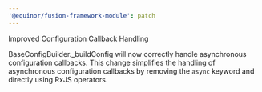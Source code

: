 ```yaml
---
'@equinor/fusion-framework-module': patch
---
```


Improved Configuration Callback Handling

BaseConfigBuilder.\_buildConfig will now correctly handle asynchronous configuration callbacks. This change simplifies the handling of asynchronous configuration callbacks by removing the `async` keyword and directly using RxJS operators.
